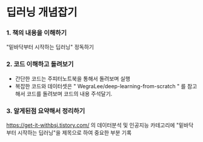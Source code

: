 # 딥러닝 개념잡기

### 1. 책의 내용을 이해하기
"밑바닥부터 시작하는 딥러닝" 정독하기

### 2. 코드 이해하고 돌려보기
- 간단한 코드는 주피터노트북을 통해서 돌려보며 실행
- 복잡한 코드와 데이터셋은 " WegraLee/deep-learning-from-scratch " 를 참고해서 코드를 돌려보며 코드의 내용 주석달기.

### 3. 알게된점 요약해서 정리하기
https://get-it-withbsj.tistory.com/ 의 데이터분석 및 인공지능 카테고리에 "밑바닥부터 시작하는 딥러닝"을 제목으로 하여 중요한 부분 기록
